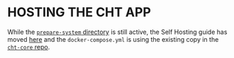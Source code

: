 # HOSTING THE CHT APP

While the [`prepare-system` directory](./prepare-system) is still active, the Self Hosting guide has moved [here](https://docs.communityhealthtoolkit.org/apps/guides/hosting/self-hosting/) and the `docker-compose.yml` is using the existing copy in the [`cht-core` repo](https://github.com/medic/cht-core/blob/master/docker-compose.yml).
